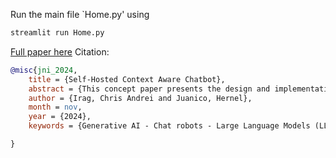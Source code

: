 Run the main file `Home.py' using

```bash
streamlit run Home.py
```

[Full paper here](https://github.com/iragca/GenAI-portfolio1-2/blob/main/JnI.pdf)
Citation:
```bib
@misc{jni_2024,
	title = {Self-Hosted Context Aware Chatbot},
	abstract = {This concept paper presents the design and implementation of a self-hosted, context-aware chatbot system tailored for academic environments. Leveraging advancements in Large Language Models (LLMs) and open-source frameworks, the proposed system is designed to integrate multiple LLM services, including OpenAI, Gemini, Llama, and other open-sourced models, to create a context aware agent. The chatbot is implemented using Python and deployed via Cloudflare Tunnels, ensuring network security and global accessibility.},
	author = {Irag, Chris Andrei and Juanico, Hernel},
	month = nov,
	year = {2024},
	keywords = {Generative AI - Chat robots - Large Language Models (LLMs) - Self-hosting},

}
```
